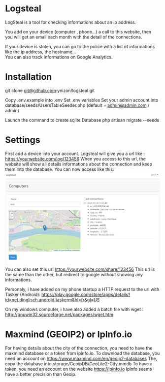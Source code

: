 # Logsteal

 LogSteal is a tool for checking informations about an ip address.
 
 You add on your device (computer , phone...) a call to this website, then<br/>
 you will get an email each month with the detail of the connections.<br/>
 
 If your device is stolen, you can go to the police with a list of informations<br/>
 like the ip address, the hostname...<br/>
 You can also track informations on Google Analytics.
 
 # Installation
 
 git clone git@github.com:ynizon/logsteal.git
 
 Copy .env.example into .env 
 Set .env variables
 Set your admin account into database/seeds/UsersTableSeeder.php
 (default = admin@admin.com / admin)
 
 Launch the command to create sqlite Database
 php artisan migrate --seeds

# Settings

First add a device into your account. Logsteal will give you a url like :
https://yourwebsite.com/log/123456
When you access to this url, the website will show all details 
informations about the connection and keep them into the database.
You can now access like this:
<img src='./public/Screenshot_1.jpg'/>

You can also set this url https://yourwebsite.com/share/123456
This url is the same than the other, but redirect to google without
showing any informations.

Personaly, i have added on my phone startup a HTTP request to the url
with Tasker (Android): https://play.google.com/store/apps/details?id=net.dinglisch.android.taskerm&hl=fr&gl=US

On my windows computer, i have also added a batch file with 
wget : http://gnuwin32.sourceforge.net/packages/wget.htm

# Maxmind (GEOIP2) or IpInfo.io

For having details about the city of the connection, you need to have the maxmind database or a token from ipinfo.io.
To download the database, you need an account on https://www.maxmind.com/en/geoip2-databases
The, copy the database into storage/GeoipDB/GeoLite2-City.mmdb
To have a token, you need an account on the website https://ipinfo.io
Ipinfo seems have a better precision than Geoip.
